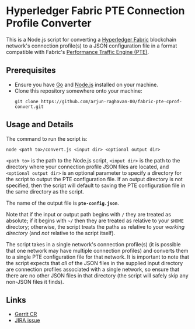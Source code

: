 # Hyperledger Fabric PTE Connection Profile Converter

This is a Node.js script for converting a [Hyperledger Fabric](https://www.hyperledger.org/projects/fabric) blockchain network's connection profile(s) to a JSON configuration file in a format compatible with Fabric's [Performance Traffic Engine (PTE)](https://github.com/hyperledger/fabric-test/tree/master/tools/PTE).

## Prerequisites

* Ensure you have [Go](https://golang.org/) and [Node.js](https://nodejs.org/en/) installed on your machine.
* Clone this repository somewhere onto your machine:
  ```
  git clone https://github.com/arjun-raghavan-00/fabric-pte-cprof-convert.git
  ```

## Usage and Details

The command to run the script is:
```
node <path to>/convert.js <input dir> <optional output dir>
```
`<path to>` is the path to the Node.js script, `<input dir>` is the path to the directory where your connection profile JSON files are located, and `<optional output dir>` is an optional parameter to specify a directory for the script to output the PTE configuration file.
If an output directory is not specified, then the script will default to saving the PTE configuration file in the same directory as the script.

The name of the output file is **`pte-config.json`**.

Note that if the input or output path begins with `/` they are treated as absolute;
if it begins with `~/` then they are treated as relative to your `$HOME` directory;
otherwise, the script treats the paths as relative to your _working directory_ (and _not_ relative to the script itself).

The script takes in a single network's connection profile(s) (it is possible that one network may have multiple connection profiles) and converts them to a single PTE configuration file for that network.
It is important to note that the script expects that _all_ of the JSON files in the supplied input directory are connection profiles associated with a single network, so ensure that there are no other JSON files in that directory (the script will safely skip any non-JSON files it finds).

## Links

- [Gerrit CR](https://gerrit.hyperledger.org/r/#/c/25165/)
- [JIRA issue](https://jira.hyperledger.org/browse/FAB-11489)
